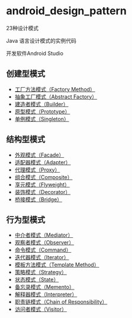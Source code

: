 # android_design_pattern
23种设计模式

Java 语言设计模式的实例代码

开发软件Android Studio

## 创建型模式

* [工厂方法模式（Factory Method）](https://juejin.cn/post/7011420098309128223)
* [抽象工厂模式（Abstract Factory）](https://juejin.cn/post/7011436257750286372)
* [建造者模式（Builder）](https://juejin.cn/post/7011396206769209351)
* [原型模式（Prototype）](https://juejin.cn/post/7011780488209629215)
* [单例模式（Singleton）](https://juejin.cn/post/7011368125425778695)

## 结构型模式

* [外观模式（Facade）](https://juejin.cn/post/7011852120991203365)
* [适配器模式（Adapter）](https://juejin.cn/post/7012128583632027678)
* [代理模式（Proxy）](https://juejin.cn/post/7012180337690148872)
* [组合模式（Composite）](https://juejin.cn/post/7012100292883775502)
* [享元模式（Flyweight）](https://juejin.cn/post/7012147271185727518)
* [装饰模式（Decorator）](https://juejin.cn/post/7012076094073339918)
* [桥接模式（Bridge）](https://juejin.cn/post/7012115815566671908)

## 行为型模式

* [中介者模式（Mediator）](https://juejin.cn/post/7012535780421664805)
* [观察者模式（Observer）](https://juejin.cn/post/7012799535076343838)
* [命令模式（Command）](https://juejin.cn/post/7012497489446043679)
* [迭代器模式（Iterator）](https://juejin.cn/post/7012520117418344485)
* [模板方法模式（Template Method）](https://juejin.cn/post/7012851659604754463)
* [策略模式（Strategy）](https://juejin.cn/post/7012845469944512543)
* [状态模式（State）](https://juejin.cn/post/7012814910300094495)
* [备忘录模式（Memento）](https://juejin.cn/post/7012550010776584206)
* [解释器模式（Interpreter）](https://juejin.cn/post/7012516764722397215)
* [职责链模式（Chain of Responsibility）](https://juejin.cn/post/7012486274439184420)
* [访问者模式（Visitor）](https://juejin.cn/post/7012893654075310094)
